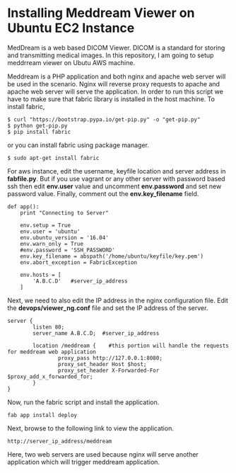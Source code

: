 # Installing Meddream Viewer on Ubuntu EC2 Instance #

MedDream is a web based DICOM Viewer. DICOM is a standard for storing and transmitting medical images. In this repository, I am going to setup meddrream viewer on Ubutu AWS machine.

Meddream is a PHP application and both nginx and apache web server will be used in the scenario. Nginx will reverse proxy requests to apache and apache web server will serve the application. In order to run this script we have to make sure that fabric library is installed in the host machine. To install fabric,

```
$ curl "https://bootstrap.pypa.io/get-pip.py" -o "get-pip.py"
$ python get-pip.py
$ pip install fabric
```

or you can install fabric using package manager.

```
$ sudo apt-get install fabric
```

For aws instance, edit the username, keyfile location and server address in **fabfile.py**. But if you use vagrant or any other server with password based ssh then edit **env.user** value and uncomment **env.password** and set new password value. Finally, comment out the **env.key_filename** field.

```
def app():
    print "Connecting to Server"

    env.setup = True
    env.user = 'ubuntu'
    env.ubuntu_version = '16.04'
    env.warn_only = True
    #env.password = 'SSH_PASSWORD'
    env.key_filename = abspath('/home/ubuntu/keyfile/key.pem')
    env.abort_exception = FabricException

    env.hosts = [
        'A.B.C.D'   #server_ip_address
    ]
```

Next, we need to also edit the IP address in the nginx configuration file. Edit the **devops/viewer_ng.conf** file and set the IP address of the server.

```
server {
        listen 80;
        server_name A.B.C.D;  #server_ip_address

        location /meddream {	#this portion will handle the requests for meddream web application
                proxy_pass http://127.0.0.1:8080;
                proxy_set_header Host $host;
                proxy_set_header X-Forwarded-For $proxy_add_x_forwarded_for;
        }
}
```

Now, run the fabric script and install the application.

```
fab app install deploy
```

Next, browse to the following link to view the application.

```
http://server_ip_address/meddream
```
Here, two web servers are used because nginx will serve another application which will trigger meddream application. 

